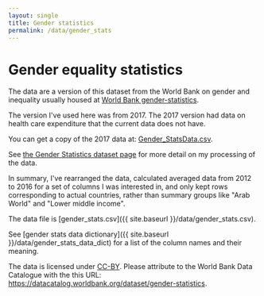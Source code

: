 ```yaml
---
layout: single
title: Gender statistics
permalink: /data/gender_stats
---
```


# Gender equality statistics

The data are a version of this dataset from the World Bank on gender and
inequality usually housed at [World Bank
gender-statistics](https://data.worldbank.org/data-catalog/gender-statistics).

The version I've used here was from 2017.  The 2017 version had data on health
care expenditure that the current data does not have.

You can get a copy of the 2017 data at:
[Gender_StatsData.csv](https://ndownloader.figshare.com/files/17803202).

See [the Gender Statistics dataset
page](https://github.com/matthew-brett/datasets/tree/1ac6d8c/gender_stats) for
more detail on my processing of the data.

In summary, I've rearranged the data, calculated averaged data from 2012 to
2016 for a set of columns I was interested in, and only kept rows corresponding
to actual countries, rather than summary groups like "Arab World" and "Lower
middle income".

The data file is [gender_stats.csv]({{ site.baseurl }}/data/gender_stats.csv).

See [gender stats data dictionary]({{ site.baseurl
}}/data/gender_stats_data_dict) for a list of the column names and their
meaning.

The data is licensed under
[CC-BY](https://creativecommons.org/licenses/by/4.0/).  Please attribute to the
World Bank Data Catalogue with the this URL:
<https://datacatalog.worldbank.org/dataset/gender-statistics>.

